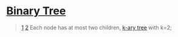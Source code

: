 # [Binary Tree](https://en.wikipedia.org/wiki/Binary_tree)
> [1](https://www.w3schools.com/dsa/dsa_data_binarytrees.php) [2]()
Each node has at most two children, [k-ary tree](https://en.wikipedia.org/wiki/M-ary_tree) with k=2;
